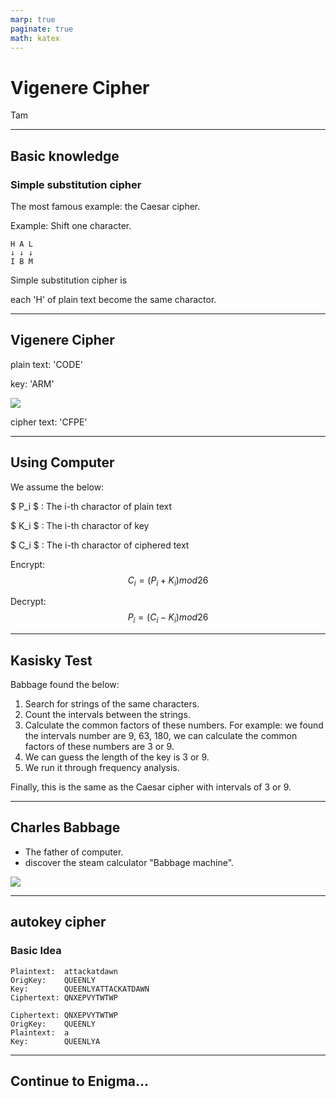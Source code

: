 ```yaml
---
marp: true
paginate: true
math: katex
---
```

# Vigenere Cipher

Tam

<!-- 
$theme: gaia
template: invert
-->

<!-- footer: Vigenere Cipher -->

---
## Basic knowledge

### Simple substitution cipher

The most famous example: the Caesar cipher.

Example: Shift one character.
~~~
H A L
↓ ↓ ↓
I B M
~~~

Simple substitution cipher is

each 'H' of plain text become the same charactor.

---
## Vigenere Cipher

plain text: 'CODE'

key: 'ARM'

![](https://upload.wikimedia.org/wikipedia/commons/thumb/c/c7/Vigenere-square.png/350px-Vigenere-square.png)

cipher text: 'CFPE'

---
## Using Computer

We assume the below:

$ P_i $ : The i-th charactor of plain text

$ K_i $ : The i-th charactor of key

$ C_i $ : The i-th charactor of ciphered text

Encrypt:
$$ C_i = (P_i + K_i) mod 26 $$

Decrypt:
$$ P_i = (C_i - K_i) mod 26 $$

---
## Kasisky Test

Babbage found the below:

1. Search for strings of the same characters.
1. Count the intervals between the strings.
1. Calculate the common factors of these numbers.
For example: we found the intervals number are 9, 63, 180, we can calculate the common factors of these numbers are 3 or 9.
1. We can guess the length of the key is 3 or 9.
1. We run it through frequency analysis.

Finally, this is the same as the Caesar cipher with intervals of 3 or 9.

---
## Charles Babbage

- The father of computer.
- discover the steam calculator "Babbage machine".

![](https://upload.wikimedia.org/wikipedia/commons/thumb/5/53/BabbageDifferenceEngine.jpg/220px-BabbageDifferenceEngine.jpg)

---
## autokey cipher

### Basic Idea

~~~
Plaintext:  attackatdawn
OrigKey:    QUEENLY
Key:        QUEENLYATTACKATDAWN
Ciphertext: QNXEPVYTWTWP
~~~

~~~
Ciphertext: QNXEPVYTWTWP
OrigKey:    QUEENLY
Plaintext:  a
Key:        QUEENLYA
~~~

---
## Continue to Enigma...
